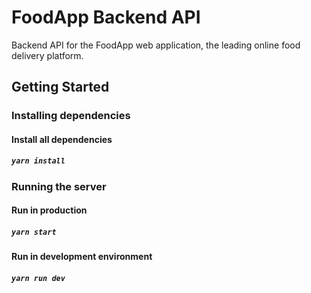 # FoodApp Backend API 

Backend API for the FoodApp web application, the leading online food delivery platform.

## Getting Started

### Installing dependencies

#### Install all dependencies

##### `yarn install`

### Running the server

#### Run in production

##### `yarn start`

#### Run in development environment

##### `yarn run dev`
